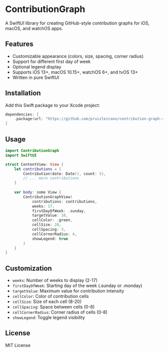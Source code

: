 # ContributionGraph

A SwiftUI library for creating GitHub-style contribution graphs for iOS, macOS, and watchOS apps.

## Features

- Customizable appearance (colors, size, spacing, corner radius)
- Support for different first day of week
- Optional legend display
- Supports iOS 13+, macOS 10.15+, watchOS 6+, and tvOS 13+
- Written in pure SwiftUI

## Installation

Add this Swift package to your Xcode project:

```swift
dependencies: [
    .package(url: "https://github.com/pruizlezcano/contribution-graph-swiftui.git", from: "1.0.0")
]
```

## Usage

```swift
import ContributionGraph
import SwiftUI

struct ContentView: View {
    let contributions = [
        Contribution(date: Date(), count: 5),
        // ... more contributions
    ]
    
    var body: some View {
        ContributionGraphView(
            contributions: contributions,
            weeks: 17,
            firstDayOfWeek: .sunday,
            targetValue: 10,
            cellColor: .green,
            cellSize: 20,
            cellSpacing: 3,
            cellCornerRadius: 4,
            showLegend: true
        )
    }
}
```

## Customization

- `weeks`: Number of weeks to display (2-17)
- `firstDayOfWeek`: Starting day of the week (.sunday or .monday)
- `targetValue`: Maximum value for contribution intensity
- `cellColor`: Color of contribution cells
- `cellSize`: Size of each cell (8-20)
- `cellSpacing`: Space between cells (0-8)
- `cellCornerRadius`: Corner radius of cells (0-8)
- `showLegend`: Toggle legend visibility

## License

MIT License